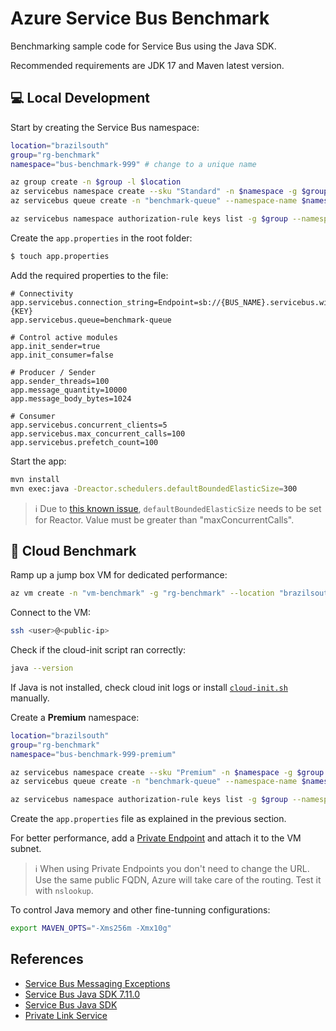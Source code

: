 # Azure Service Bus Benchmark

Benchmarking sample code for Service Bus using the Java SDK.

Recommended requirements are JDK 17 and Maven latest version.

## 💻 Local Development

Start by creating the Service Bus namespace:

```sh
location="brazilsouth"
group="rg-benchmark"
namespace="bus-benchmark-999" # change to a unique name

az group create -n $group -l $location
az servicebus namespace create --sku "Standard" -n $namespace -g $group -l $location
az servicebus queue create -n "benchmark-queue" --namespace-name $namespace -g $group --enable-partitioning true

az servicebus namespace authorization-rule keys list -g $group --namespace-name $namespace --name "RootManageSharedAccessKey" --query "primaryConnectionString" -o tsv
```

Create the `app.properties` in the root folder:

```sh
$ touch app.properties
```

Add the required properties to the file:

```properties
# Connectivity
app.servicebus.connection_string=Endpoint=sb://{BUS_NAME}.servicebus.windows.net/;SharedAccessKeyName=RootManageSharedAccessKey;SharedAccessKey={KEY}
app.servicebus.queue=benchmark-queue

# Control active modules
app.init_sender=true
app.init_consumer=false

# Producer / Sender
app.sender_threads=100
app.message_quantity=10000
app.message_body_bytes=1024

# Consumer
app.servicebus.concurrent_clients=5
app.servicebus.max_concurrent_calls=100
app.servicebus.prefetch_count=100
```

Start the app:

```sh
mvn install
mvn exec:java -Dreactor.schedulers.defaultBoundedElasticSize=300
```

> ℹ️ Due to [this known issue](https://github.com/Azure/azure-sdk-for-java/issues/30483), `defaultBoundedElasticSize` needs to be set for Reactor. Value must be greater than "maxConcurrentCalls".


## 🚀 Cloud Benchmark

Ramp up a jump box VM for dedicated performance:

```sh
az vm create -n "vm-benchmark" -g "rg-benchmark" --location "brazilsouth" --image "UbuntuLTS" --custom-data cloud-init.sh --size "Standard_F8s_v2"
```

Connect to the VM:

```sh
ssh <user>@<public-ip>
```

Check if the cloud-init script ran correctly:

```sh
java --version
```

If Java is not installed, check cloud init logs or install [`cloud-init.sh`](./cloud-init.sh) manually.

Create a **Premium** namespace:

```sh
location="brazilsouth"
group="rg-benchmark"
namespace="bus-benchmark-999-premium"

az servicebus namespace create --sku "Premium" -n $namespace -g $group -l $location
az servicebus queue create -n "benchmark-queue" --namespace-name $namespace -g $group --max-size 5120 --enable-partitioning true

az servicebus namespace authorization-rule keys list -g $group --namespace-name $namespace --name "RootManageSharedAccessKey" --query "primaryConnectionString" -o tsv
```

Create the `app.properties` file as explained in the previous section.

For better performance, add a [Private Endpoint](https://learn.microsoft.com/en-us/azure/service-bus-messaging/private-link-service) and attach it to the VM subnet.

> ℹ️ When using Private Endpoints you don't need to change the URL. Use the same public FQDN, Azure will take care of the routing. Test it with `nslookup`.

To control Java memory and other fine-tunning configurations:

```sh
export MAVEN_OPTS="-Xms256m -Xmx10g"
```


## References

- [Service Bus Messaging Exceptions](https://learn.microsoft.com/en-us/azure/service-bus-messaging/service-bus-messaging-exceptions)
- [Service Bus Java SDK 7.11.0](https://azuresdkdocs.blob.core.windows.net/$web/java/azure-messaging-servicebus/7.11.0/index.html)
- [Service Bus Java SDK](https://learn.microsoft.com/en-us/java/api/overview/azure/messaging-servicebus-readme?view=azure-java-stable)
- [Private Link Service](https://learn.microsoft.com/en-us/azure/service-bus-messaging/private-link-service)
